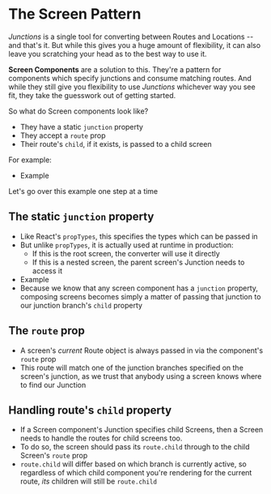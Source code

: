 # The Screen Pattern

*Junctions* is a single tool for converting between Routes and Locations -- and that's it. But while this gives you a huge amount of flexibility, it can also leave you scratching your head as to the best way to use it.

**Screen Components** are a solution to this. They're a pattern for components which specify junctions and consume matching routes. And while they still give you flexibility to use *Junctions* whichever way you see fit, they take the guesswork out of getting started.

So what do Screen components look like?

- They have a static `junction` property
- They accept a `route` prop
- Their route's `child`, if it exists, is passed to a child screen

For example:

- Example

Let's go over this example one step at a time

## The static `junction` property

- Like React's `propTypes`, this specifies the types which can be passed in
- But unlike `propTypes`, it is actually used at runtime in production:
    - If this is the root screen, the converter will use it directly
    - If this is a nested screen, the parent screen's Junction needs to access it
- Example
- Because we know that any screen component has a `junction` property, composing screens becomes simply a matter of passing that junction to our junction branch's `child` property

## The `route` prop

- A screen's *current* Route object is always passed in via the component's `route` prop
- This route will match one of the junction branches specified on the screen's junction, as we trust that anybody using a screen knows where to find our Junction

## Handling route's `child` property

- If a Screen component's Junction specifies child Screens, then a Screen needs to handle the routes for child screens too.
- To do so, the screen should pass its `route.child` through to the child Screen's `route` prop
- `route.child` will differ based on which branch is currently active, so regardless of which child component you're rendering for the current route, *its* children will still be `route.child`
